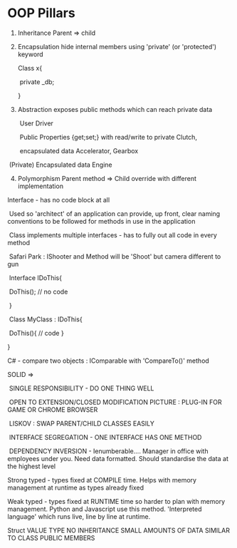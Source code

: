 # OOP Pillars

1. Inheritance   Parent => child

2. Encapsulation     hide internal members using 'private' (or 'protected') keyword

   Class x{

   ​	private _db;

   }

3. Abstraction   exposes public methods which  can reach private data

   ​				User                                                                                                                                               Driver

   ​						Public Properties {get;set;}  with read/write to private 								              Clutch, 

   ​						encapsulated data																						Accelerator, Gearbox

​					 (Private) Encapsulated data                                                                                                         Engine

4. Polymorphism     Parent method => Child override with different implementation



Interface - has no code block at all



​	Used so 'architect' of an application can provide, up front, clear naming conventions to be followed for methods in use in the application



​	Class implements multiple interfaces - has to fully out all code in every method

​     Safari Park : IShooter and Method will be 'Shoot' but camera different to gun

​	Interface IDoThis{

​			DoThis();   // no code 

​	}

​    Class MyClass : IDoThis{

​			DoThis(){  // code }

}



C#  - compare two objects   :   IComparable with   'CompareTo()' method





SOLID => 

​	SINGLE RESPONSIBILITY - DO ONE THING WELL

​	OPEN TO EXTENSION/CLOSED MODIFICATION    PICTURE : PLUG-IN FOR GAME OR CHROME BROWSER

​	LISKOV : SWAP PARENT/CHILD CLASSES EASILY

​	INTERFACE SEGREGATION - ONE INTERFACE HAS ONE METHOD

​	DEPENDENCY INVERSION -     Ienumberable<string>....    Manager in office with employees under you.  Need data formatted.  Should standardise the data at the highest level





Strong typed - types fixed at COMPILE time.   Helps with memory management at runtime as types already fixed

Weak typed - types fixed at RUNTIME time so harder to plan with memory management.  Python and Javascript use this method.  'Interpreted language' which runs live, line by line at runtime.



Struct  VALUE TYPE   NO INHERITANCE    SMALL AMOUNTS OF DATA    SIMILAR TO CLASS   PUBLIC MEMBERS











